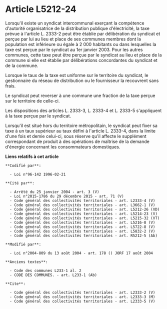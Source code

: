 # Article L5212-24

Lorsqu'il existe un syndicat intercommunal exerçant la compétence d'autorité organisatrice de la distribution publique
d'électricité, la taxe prévue à l'article L. 2333-2 peut être établie par délibération du syndicat et perçue par lui au lieu
et place de ses communes membres dont la population est inférieure ou égale à 2 000 habitants ou dans lesquelles la taxe est
perçue par le syndicat au 1er janvier 2003. Pour les autres communes, cette taxe peut être perçue par le syndicat au lieu et
place de la commune si elle est établie par délibérations concordantes du syndicat et de la commune.

Lorsque le taux de la taxe est uniforme sur le territoire du syndicat, le gestionnaire du réseau de distribution ou le
fournisseur la recouvrent sans frais.

Le syndicat peut reverser à une commune une fraction de la taxe perçue sur le territoire de celle-ci.

Les dispositions des articles L. 2333-3, L. 2333-4 et L. 2333-5 s'appliquent à la taxe perçue par le syndicat.

Lorsqu'il est situé hors du territoire métropolitain, le syndicat peut fixer sa taxe à un taux supérieur au taux défini à
l'article L. 2333-4, dans la limite d'une fois et demie celui-ci, sous réserve qu'il affecte le supplément correspondant de
produit à des opérations de maîtrise de la demande d'énergie concernant les consommateurs domestiques.

**Liens relatifs à cet article**

	**Codifié par**:

	  - Loi n°96-142 1996-02-21

	**Cité par**:

	  - Arrêté du 25 janvier 2004 - art. 3 (V)
	  - Loi n°2015-1786 du 29 décembre 2015 - art. 71 (V)
	  - Code général des collectivités territoriales - art. L2333-4 (V)
	  - Code général des collectivités territoriales - art. L3662-1 (V)
	  - Code général des collectivités territoriales - art. L5212-26 (VD)
	  - Code général des collectivités territoriales - art. L5214-23 (V)
	  - Code général des collectivités territoriales - art. L5215-32 (VT)
	  - Code général des collectivités territoriales - art. L5216-8 (V)
	  - Code général des collectivités territoriales - art. L5722-8 (V)
	  - Code général des collectivités territoriales - art. L5832-2 (V)
	  - Code général des collectivités territoriales - art. R5212-5 (Ab)

	**Modifié par**:

	  - Loi n°2004-809 du 13 août 2004 - art. 178 () JORF 17 août 2004

	**Anciens textes**:

	  - Code des communes L233-1 al. 2
	  - CODE DES COMMUNES. - art. L233-1 (Ab)

	**Cite**:

	  - Code général des collectivités territoriales - art. L2333-2 (V)
	  - Code général des collectivités territoriales - art. L2333-3 (M)
	  - Code général des collectivités territoriales - art. L2333-5 (V)
